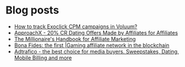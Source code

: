 # Blog posts
<!-- BLOG-POST-LIST:START -->
- [How to track Exoclick CPM campaigns in Voluum?](https://afflift.com/f/threads/how-to-track-exoclick-cpm-campaigns-in-voluum.10049/)
- [ApproachX - 20% CR Dating Offers Made by Affiliates for Affiliates](https://afflift.com/f/threads/approachx-20-cr-dating-offers-made-by-affiliates-for-affiliates.9381/)
- [The Millionaire&#39;s Handbook for Affiliate Marketing](https://afflift.com/f/threads/the-millionaires-handbook-for-affiliate-marketing.10048/)
- [Bona Fides: the first |Gaming affiliate network in the blockchain](https://afflift.com/f/threads/bona-fides-the-first-gaming-affiliate-network-in-the-blockchain.9978/)
- [Adtrafico - the best choice for media buyers. Sweepstakes, Dating, Mobile Billing and more](https://afflift.com/f/threads/adtrafico-the-best-choice-for-media-buyers-sweepstakes-dating-mobile-billing-and-more.4312/)
<!-- BLOG-POST-LIST:END -->
